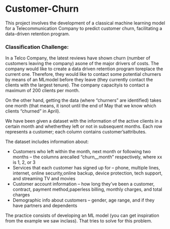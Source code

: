 # Customer-Churn
This project involves the development of a classical machine learning model for a Telecommunication Company to predict customer churn, facilitating a data-driven retention program.

### Classification Challenge:

In a Telco Company, the latest reviews have shown churn (number of customers leaving the company) asone of the major drivers of costs. The company would like to create a data driven retention program toreplace the current one. Therefore, they would like to contact some potential churners by means of an MLmodel before they leave (they currently contact the clients with the largest tenure). The company capacityis to contact a maximum of 200 clients per month.

On the other hand, getting the data (where “churners” are identified) takes one month (that means, it isnot until the end of May that we know which clients “churned” in April).

We have been given a dataset with the information of the active clients in a certain month and whetherthey left or not in subsequent months. Each row represents a customer; each column contains customer’sattributes.

The dataset includes information about:
- Customers who left within the month, next month or following two months – the columns arecalled “churn_<xx>_month” respectively, where xx is 1, 2, or 3
- Services that each customer has signed up for – phone, multiple lines, internet, online security,online backup, device protection, tech support, and streaming TV and movies
- Customer account information – how long they’ve been a customer, contract, payment method,paperless billing, monthly charges, and total charges
- Demographic info about customers – gender, age range, and if they have partners and dependents

The practice consists of developing an ML model (you can get inspiration from the example we saw inclass). That tries to solve for this problem.
